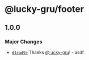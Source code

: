 # @lucky-gru/footer

## 1.0.0

### Major Changes

- [`d1ead9e`](https://github.com/lucky-gru/mono-repo-autoversioning/commit/d1ead9e41e0e9a0da0c241001b4d5f5f030fa3da) Thanks [@lucky-gru](https://github.com/lucky-gru)! - asdf
